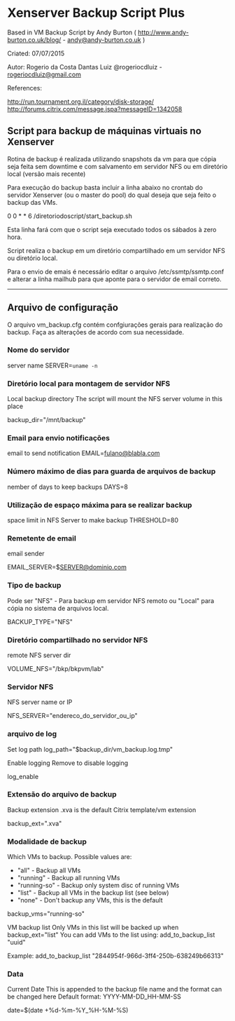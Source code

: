 

# Xenserver Backup Script Plus                    

Based in VM Backup Script by Andy Burton (	http://www.andy-burton.co.uk/blog/ - andy@andy-burton.co.uk )                         

Criated: 07/07/2015 
                  
Autor: Rogerio da Costa Dantas Luiz @rogeriocdluiz -  rogeriocdluiz@gmail.com           
                                                              
                                                             
References:                              
                     
                     
http://run.tournament.org.il/category/disk-storage/     
http://forums.citrix.com/message.jspa?messageID=1342058   
					



## Script para backup de máquinas virtuais no Xenserver

Rotina de backup é realizada utilizando snapshots da vm para que cópia seja feita sem downtime e com salvamento em servidor NFS ou em diretório local (versão mais recente)


Para execução do backup basta incluir a linha abaixo no crontab do servidor Xenserver (ou o master do pool) do qual deseja que seja feito o backup das VMs.


0 0 * * 6 /diretoriodoscript/start_backup.sh

Esta linha fará com que o script seja executado todos os sábados à zero hora. 

Script realiza o backup em um diretório compartilhado em um servidor NFS ou diretório local.


Para o envio de emais é necessário editar o arquivo /etc/ssmtp/ssmtp.conf e alterar a linha mailhub para que aponte para o servidor de email correto.


----------------------------------------------------------------------------------------------------------------------------------------

## Arquivo de configuração


O arquivo vm_backup.cfg contém confgiurações gerais para realização do backup. Faça as alterações de acordo com sua necessidade.


### Nome do servidor
server name
SERVER=`uname -n` 


### Diretório local para montagem de servidor NFS
Local backup directory
The script will mount the NFS server volume in this place

backup_dir="/mnt/backup"



### Email para envio notificações
email to send notification
EMAIL=fulano@blabla.com


### Número máximo de dias para guarda de arquivos de backup 
nember of days to keep backups
DAYS=8

### Utilização de espaço máxima para se realizar backup
space limit in NFS Server to make backup
THRESHOLD=80


### Remetente de email
email sender

EMAIL_SERVER=$SERVER@dominio.com


### Tipo de backup
Pode ser "NFS" - Para backup em servidor NFS remoto ou "Local" para cópia no sistema de arquivos local.

BACKUP_TYPE="NFS"





### Diretório compartilhado no servidor NFS
remote NFS server dir

VOLUME_NFS="/bkp/bkpvm/lab"   


### Servidor NFS
NFS server name or IP

NFS_SERVER="endereco_do_servidor_ou_ip"  


### arquivo de log
Set log path
log_path="$backup_dir/vm_backup.log.tmp"


Enable logging
Remove to disable logging

log_enable



### Extensão do arquivo de backup
Backup extension
.xva is the default Citrix template/vm extension

backup_ext=".xva"

### Modalidade de backup
Which VMs to backup. Possible values are:
* "all" - Backup all VMs
* "running" - Backup all running VMs
* "running-so" - Backup only system disc of running VMs
* "list" - Backup all VMs in the backup list (see below)
* "none" - Don't backup any VMs, this is the default

backup_vms="running-so"


VM backup list
Only VMs in this list will be backed up when backup_ext="list"
You can add VMs to the list using: add_to_backup_list "uuid"

Example:
add_to_backup_list "2844954f-966d-3ff4-250b-638249b66313"


### Data
Current Date
This is appended to the backup file name and the format can be changed here
Default format: YYYY-MM-DD_HH-MM-SS

date=$(date +%d-%m-%Y_%H-%M-%S)

